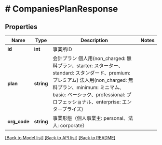 # # CompaniesPlanResponse

## Properties

Name | Type | Description | Notes
------------ | ------------- | ------------- | -------------
**id** | **int** | 事業所ID |
**plan** | **string** | 会計プラン 個人用(non_charged: 無料プラン、starter: スターター、standard: スタンダード、premium: プレミアム) 法人用(non_charged: 無料プラン、minimum: ミニマム、basic: ベーシック、professional: プロフェッショナル、enterprise: エンタープライズ) |
**org_code** | **string** | 事業形態（個人事業主: personal、法人: corporate） |

[[Back to Model list]](../../README.md#models) [[Back to API list]](../../README.md#endpoints) [[Back to README]](../../README.md)
